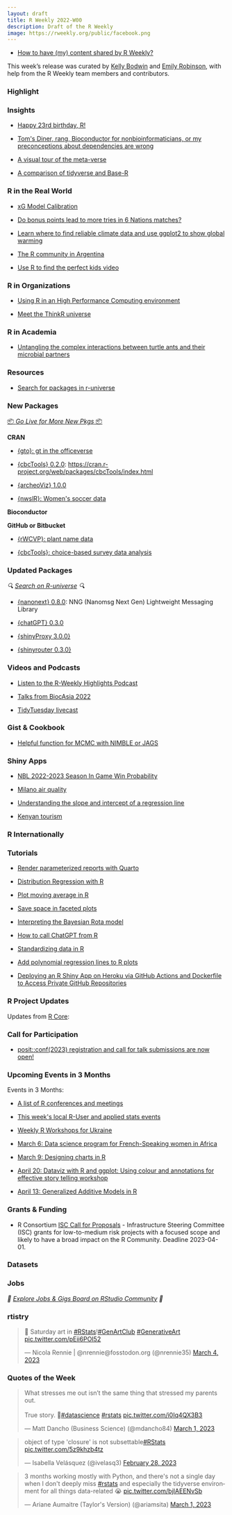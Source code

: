 ```yaml
---
layout: draft
title: R Weekly 2022-W00
description: Draft of the R Weekly
image: https://rweekly.org/public/facebook.png
---
```


- [How to have (my) content shared by R Weekly?](https://github.com/rweekly/rweekly.org#how-to-have-my-content-shared-by-r-weekly)

This week’s release was curated by [Kelly Bodwin]() and [Emily Robinson](), with help from the R Weekly team members and contributors.

### Highlight

### Insights

+ [Happy 23rd birthday, R!](https://www.r-consortium.org/blog/2023/02/28/happy-23rd-birthday-r)

+ [Tom's Diner, rang, Bioconductor for nonbioinformaticians, or my preconceptions about dependencies are wrong](https://chainsawriot.com/postmannheim/2023/02/26/rang.html)

+ [A visual tour of the meta-verse](https://twitter.com/kdpsinghlab/status/1629333016798539776?s=20)

+ [A comparison of tidyverse and Base-R](https://towardsdatascience.com/tidyverse-vs-base-r-how-to-choose-the-best-framework-for-you-29b702bdb384)

### R in the Real World

+ [xG Model Calibration](https://tonyelhabr.rbind.io/posts/opta-xg-model-calibration/)

+ [Do bonus points lead to more tries in 6 Nations matches?](https://www.etiennebacher.com/posts/2023-03-01-do-bonus-points-lead-to-more-tries-in-6-nations-matches/)

+ [Learn where to find reliable climate data and use ggplot2 to show global warming](https://codingthepast.com/2023/01/24/Historical-Weather-Data.html)

+ [The R community in Argentina](https://www.r-consortium.org/blog/2023/03/02/adoption-and-expansion-of-r-in-human-resources-in-argentina)

+ [Use R to find the perfect kids video](https://towardsdatascience.com/r-for-data-analysis-how-to-find-the-perfect-cocomelon-video-for-your-kids-833d6b2d9267)

### R in Organizations

+ [Using R in an High Performance Computing environment](https://www.r-bloggers.com/2023/03/using-r-in-an-high-performance-computing-environment/)

+ [Meet the ThinkR universe](https://ropensci.org/blog/2023/02/28/r-universe-stars-2-en/)

### R in Academia

+ [Untangling the complex interactions between turtle ants and their microbial partners](https://animalmicrobiome.biomedcentral.com/articles/10.1186/s42523-022-00223-7)

### Resources

+ [Search for packages in r-universe](https://ropensci.org/blog/2023/02/27/runiverse-discovering/)

### New Packages

<p class="added-hostname"><a href="https://rweekly.org/live" target="_blank" class="externalLink">📦 <i>Go Live for More New Pkgs</i> 📦</a></p>

**CRAN**

+ [{gto}: gt in the officeverse](https://github.com/GSK-Biostatistics/gto)

- [{cbcTools} 0.2.0](https://github.com/jhelvy/cbcTools): https://cran.r-project.org/web/packages/cbcTools/index.html

+ [{archeoViz} 1.0.0](https://cran.r-project.org/web/packages/archeoViz/index.html)

+ [{nwslR}: Women's soccer data](https://github.com/nwslR/nwslR)

**Bioconductor**

**GitHub or Bitbucket**

+ [{rWCVP}: plant name data](https://matildabrown.github.io/rWCVP/)

+ [{cbcTools}: choice-based survey data analysis](https://jhelvy.github.io/cbcTools/)

### Updated Packages

<i>🔍 [Search on R-universe](https://r-universe.dev/search/) 🔍</i>

+ [{nanonext} 0.8.0](https://cran.r-project.org/package=nanonext): NNG (Nanomsg Next Gen) Lightweight Messaging Library

+ [{chatGPT} 0.3.0](https://cran.r-project.org/web/packages/chatgpt/)

- [{shinyProxy 3.0.0}](https://www.r-bloggers.com/2023/03/shinyproxy-3-0-0/)

- [{shinyrouter 0.3.0}](https://appsilon.github.io/shiny.router/)

### Videos and Podcasts

- [Listen to the R-Weekly Highlights Podcast](https://rweekly.fireside.fm/)

- [Talks from BiocAsia 2022](https://www.youtube.com/playlist?list=PLdl4u5ZRDMQRjQRyAlm4KpRbs1AD1ZODk)

- [TidyTuesday livecast](https://www.youtube.com/watch?v=TUaMflYc7CQ)

### Gist & Cookbook

+ [Helpful function for MCMC with NIMBLE or JAGS](https://masonfidino.com/split_mcmc/)

### Shiny Apps

+ [NBL 2022-2023 Season In Game Win Probability]([https://t.co/CjDNaM3UqZ](https://nbl-r-shiny.herokuapp.com/))

+ [Milano air quality](https://othomantegazza.github.io/milano-air-quality-v2/)

+ [Understanding the slope and intercept of a regression line](https://ellaudet.shinyapps.io/Linear_Model/)

+ [Kenyan tourism](https://rpubs.com/marymuthee/tourism)

### R Internationally

### Tutorials

+ [Render parameterized reports with Quarto](https://www.jhelvy.com/posts/2023-02-28-parameterized-pdfs-with-quarto/)

+ [Distribution Regression with R](https://arelbundock.com/posts/distribution_regression/)

+ [Plot moving average in R](https://datacornering.com/plot-moving-average-in-r-using-ggplot2/)

+ [Save space in faceted plots](https://ikashnitsky.github.io/2023/shrink-space/index.html)

+ [Interpreting the Bayesian Rota model](https://masonfidino.com/interpret_rota_model/)

+ [How to call ChatGPT from R](https://www.sumsar.net/blog/call-chatgpt-from-r/)

+ [Standardizing data in R](https://www.marsja.se/how-to-standardize-data-in-r-numeric-only/?utm_source=twitter&utm_medium=website&utm_campaign=SocialSnap)

+ [Add polynomial regression lines to R plots](https://statisticsglobe.com/add-polynomial-regression-line-plot-r)


<!--<div class="post-more-begin></div><div class="post-more-end"></div>-->

+ [Deploying an R Shiny App on Heroku via GitHub Actions and Dockerfile to Access Private GitHub Repositories](https://www.dontblamethedata.com/blog/deploy-r-shiny-heroku-docker-github-actions/)

### R Project Updates

Updates from [R Core](http://developer.r-project.org/blosxom.cgi/R-devel/NEWS):

### Call for Participation

+ [posit::conf(2023) registration and call for talk submissions are now open!](https://posit.co/blog/posit-conf-2023-registration-open/)

### Upcoming Events in 3 Months

Events in 3 Months:

- [A list of R conferences and meetings](https://jumpingrivers.github.io/meetingsR/events.html)

- [This week's local R-User and applied stats events](https://community.rstudio.com/c/irl)

+ [Weekly R Workshops for Ukraine](https://sites.google.com/view/dariia-mykhailyshyna/main/r-workshops-for-ukraine)

+ [March 6: Data science program for French-Speaking women in Africa](https://www.r-consortium.org/blog/2023/03/02/data-science-program-for-french-speaking-women-in-africa)

+ [March 9: Designing charts in R](https://www.eventbrite.com/e/dvs-masterclass-designing-charts-in-r-tickets-559100674167)

+ [April 20: Dataviz with R and ggplot: Using colour and annotations for effective story telling workshop](https://www.r-bloggers.com/2023/03/dataviz-with-r-and-ggplot-using-colour-and-annotations-for-effective-story-telling-workshop/)

+ [April 13: Generalized Additive Models in R](https://www.r-bloggers.com/2023/03/generalized-additive-models-in-r-workshop/)



### Grants & Funding

+ R Consortium [ISC Call for Proposals](https://www.r-consortium.org/all-projects/call-for-proposals) - Infrastructure Steering Committee (ISC) grants for low-to-medium risk projects with a focused scope and likely to have a broad impact on the R Community. Deadline 2023-04-01.

### Datasets



### Jobs

<i>💼 [Explore Jobs & Gigs Board on RStudio Community](https://community.rstudio.com/c/jobs/) 💼</i>

### rtistry

<blockquote class="twitter-tweet"><p lang="en" dir="ltr">💙 Saturday art in <a href="https://twitter.com/hashtag/RStats?src=hash&amp;ref_src=twsrc%5Etfw">#RStats</a>!<a href="https://twitter.com/hashtag/GenArtClub?src=hash&amp;ref_src=twsrc%5Etfw">#GenArtClub</a> <a href="https://twitter.com/hashtag/GenerativeArt?src=hash&amp;ref_src=twsrc%5Etfw">#GenerativeArt</a> <a href="https://t.co/pEii6POI52">pic.twitter.com/pEii6POI52</a></p>&mdash; Nicola Rennie | @nrennie@fosstodon.org (@nrennie35) <a href="https://twitter.com/nrennie35/status/1632056818410180608?ref_src=twsrc%5Etfw">March 4, 2023</a></blockquote> <script async src="https://platform.twitter.com/widgets.js" charset="utf-8"></script>

### Quotes of the Week

<blockquote class="twitter-tweet"><p lang="en" dir="ltr">What stresses me out isn’t the same thing that stressed my parents out. <br><br>True story. 🧵<a href="https://twitter.com/hashtag/datascience?src=hash&amp;ref_src=twsrc%5Etfw">#datascience</a> <a href="https://twitter.com/hashtag/rstats?src=hash&amp;ref_src=twsrc%5Etfw">#rstats</a> <a href="https://t.co/i0Iq4QX3B3">pic.twitter.com/i0Iq4QX3B3</a></p>&mdash; Matt Dancho (Business Science) (@mdancho84) <a href="https://twitter.com/mdancho84/status/1631010040260841488?ref_src=twsrc%5Etfw">March 1, 2023</a></blockquote> <script async src="https://platform.twitter.com/widgets.js" charset="utf-8"></script>

<blockquote class="twitter-tweet"><p lang="en" dir="ltr">object of type &#39;closure&#39; is not subsettable<a href="https://twitter.com/hashtag/RStats?src=hash&amp;ref_src=twsrc%5Etfw">#RStats</a> <a href="https://t.co/5z9khzb4tz">pic.twitter.com/5z9khzb4tz</a></p>&mdash; Isabella Velásquez (@ivelasq3) <a href="https://twitter.com/ivelasq3/status/1630693406086430720?ref_src=twsrc%5Etfw">February 28, 2023</a></blockquote> <script async src="https://platform.twitter.com/widgets.js" charset="utf-8"></script>

<blockquote class="twitter-tweet"><p lang="en" dir="ltr">3 months working mostly with Python, and there&#39;s not a single day when I don&#39;t deeply miss <a href="https://twitter.com/hashtag/rstats?src=hash&amp;ref_src=twsrc%5Etfw">#rstats</a> and especially the tidyverse environment for all things data-related 😭 <a href="https://t.co/bjIAEENvSb">pic.twitter.com/bjIAEENvSb</a></p>&mdash; Ariane Aumaitre (Taylor&#39;s Version) (@ariamsita) <a href="https://twitter.com/ariamsita/status/1630931733892800515?ref_src=twsrc%5Etfw">March 1, 2023</a></blockquote> <script async src="https://platform.twitter.com/widgets.js" charset="utf-8"></script>
